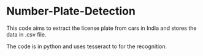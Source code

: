 # Number-Plate-Detection

This code aims to extract the license plate from cars in India and stores the data in .csv file.

The code is in python and uses tesseract to for the recognition.
